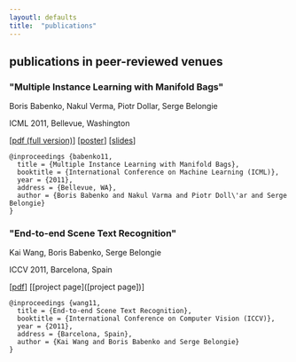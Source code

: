 ```yaml
---
layoutl: defaults
title:  "publications"
---
```


## publications in peer-reviewed venues

### "Multiple Instance Learning with Manifold Bags"
Boris Babenko, Nakul Verma, Piotr Dollar, Serge Belongie

ICML 2011, Bellevue, Washington

[[pdf (full version)](http://vision.ucsd.edu/~bbabenko/data/mbag_full_final.pdf)] [[poster](http://vision.ucsd.edu/~bbabenko/data/mbag_poster.pdf)] [[slides](http://vision.ucsd.edu/~bbabenko/data/mbag_slides.pdf)]
```
@inproceedings {babenko11,
  title = {Multiple Instance Learning with Manifold Bags},
  booktitle = {International Conference on Machine Learning (ICML)},
  year = {2011},
  address = {Bellevue, WA},
  author = {Boris Babenko and Nakul Varma and Piotr Doll\'ar and Serge Belongie}
}
```

### "End-to-end Scene Text Recognition"
Kai Wang, Boris Babenko, Serge Belongie

ICCV 2011, Barcelona, Spain

[[pdf](http://vision.ucsd.edu/~kai/pubs/wang_iccv2011.pdf)] [[project page]([project page])]
```
@inproceedings {wang11,
  title = {End-to-end Scene Text Recognition},
  booktitle = {International Conference on Computer Vision (ICCV)},
  year = {2011},
  address = {Barcelona, Spain},
  author = {Kai Wang and Boris Babenko and Serge Belongie}
}
```
